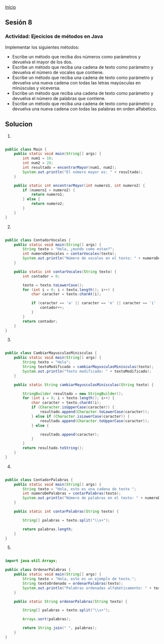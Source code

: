 <!-- No borrar o modificar -->

[Inicio](./index.md)

## Sesión 8

<!-- Su documentación aquí -->

### Actividad: Ejecicios de métodos en Java

Implementar los siguientes métodos:

- Escribe un método que reciba dos números como parámetros y devuelva el mayor de los dos.
- Escribe un método que reciba una cadena de texto como parámetro y devuelva el número de vocales que contiene.
- Escribe un método que reciba una cadena de texto como parámetro y devuelva una nueva cadena con todas las letras mayúsculas en minúsculas y viceversa.
- Escribe un método que reciba una cadena de texto como parámetro y devuelva el número de palabras que contiene.
- Escribe un método que reciba una cadena de texto como parámetro y devuelva una nueva cadena con todas las palabras en orden alfabético.

## Solucion

1.

```java

public class Main {
    public static void main(String[] args) {
        int num1 = 10;
        int num2 = 20;
        int resultado = encontrarMayor(num1, num2);
        System.out.println("El número mayor es: " + resultado);
    }

    public static int encontrarMayor(int numero1, int numero2) {
        if (numero1 > numero2) {
            return numero1;
        } else {
            return numero2;
        }
    }
}
```

2.

```java

public class ContadorVocales {
    public static void main(String[] args) {
        String texto = "Hola, ¿mundo como estan?";
        int numeroDeVocales = contarVocales(texto);
        System.out.println("Número de vocales en el texto: " + numeroDeVocales);
    }

    public static int contarVocales(String texto) {
        int contador = 0;

        texto = texto.toLowerCase();
        for (int i = 0; i < texto.length(); i++) {
            char caracter = texto.charAt(i);

            if (caracter == 'a' || caracter == 'e' || caracter == 'i' || caracter == 'o' || caracter == 'u') {
                contador++;
            }
        }
        return contador;
    }
}
```

3.

```java

public class CambiarMayusculasMinisculas {
    public static void main(String[] args) {
        String texto = "Hola";
        String textoModificado = cambiarMayusculasMinisculas(texto);
        System.out.println("Texto modificado: " + textoModificado);
    }

    public static String cambiarMayusculasMinisculas(String texto) {

        StringBuilder resultado = new StringBuilder();
        for (int i = 0; i < texto.length(); i++) {
            char caracter = texto.charAt(i);
            if (Character.isUpperCase(caracter)) {
                resultado.append(Character.toLowerCase(caracter));
            } else if (Character.isLowerCase(caracter)) {
                resultado.append(Character.toUpperCase(caracter));
            } else {

                resultado.append(caracter);
            }
        }
        return resultado.toString();
    }
}
```

4.

```java

public class ContadorPalabras {
    public static void main(String[] args) {
        String texto = "Hola, esto es una cadena de texto ";
        int numeroDePalabras = contarPalabras(texto);
        System.out.println("Número de palabras en el texto: " + numeroDePalabras);
    }

    public static int contarPalabras(String texto) {

        String[] palabras = texto.split("\\s+");

        return palabras.length;
    }
}
```

5.

```java

import java.util.Arrays;

public class OrdenarPalabras {
    public static void main(String[] args) {
        String texto = "Hola, esto es un ejemplo de texto.";
        String textoOrdenado = ordenarPalabras(texto);
        System.out.println("Palabras ordenadas alfabéticamente: " + textoOrdenado);
    }

    public static String ordenarPalabras(String texto) {

        String[] palabras = texto.split("\\s+");

        Arrays.sort(palabras);

        return String.join(" ", palabras);
    }
}
```
